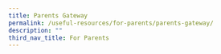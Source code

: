 ```yaml
---
title: Parents Gateway
permalink: /useful-resources/for-parents/parents-gateway/
description: ""
third_nav_title: For Parents
---
```

